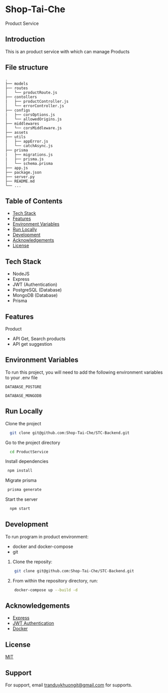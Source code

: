 # Shop-Tai-Che
Product Service

## Introduction

This is an product service with which can manage Products

## File structure

```
.
├── models
├── routes
│   └── productRoute.js
├── contollers
|   ├── productController.js
│   └── errorController.js
├── configs
|   ├── corsOptions.js
│   └── allowedOrigins.js
├── middlewares
│   └── corsMiddleware.js
├── assets
├── utils
|   ├── appError.js
│   └── catchAsync.js
├── prisma
|   ├── migrations.js
|   ├── prisma.js
│   └── schema.prisma
├── app.js
├── package.json
├── server.py
├── README.md
└── ...
```

## Table of Contents

- [Tech Stack](#techstack)
- [Features](#features)
- [Environment Variables](#environment-variables)
- [Run Locally](#run-)
- [Development](#development)
- [Acknowledgements](#acknowledgements)
- [License](#license)

## Tech Stack

- NodeJS
- Express
- JWT (Authentication)
- PostgreSQL (Database)
- MongoDB (Database)
- Prisma

## Features

Product

- API Get, Search products
- API get suggestion

## Environment Variables

To run this project, you will need to add the following environment variables to your .env file

`DATABASE_POSTGRE`

`DATABASE_MONGODB`

## Run Locally

Clone the project

```bash
  git clone git@github.com:Shop-Tai-Che/STC-Backend.git
```

Go to the project directory

```bash
  cd ProductService
```

Install dependencies

```bash
 npm install
```

Migrate prisma

```bash
 prisma generate
```

Start the server

```bash
  npm start
```

## Development

To run program in product environment:

- docker and docker-compose
- git

1. Clone the reposity:

```bash
    git clone git@github.com:Shop-Tai-Che/STC-Backend.git
```

2. From within the repository directory, run:

```bash
    docker-compose up --build -d
```

## Acknowledgements

- [Express](https://expressjs.com/)
- [JWT Authentication](https://fastapi.tiangolo.com/tutorial/security/oauth2-jwt/)
- [Docker](https://www.docker.com/)


## License

[MIT](https://choosealicense.com/licenses/mit/)

## Support

For support, email tranduykhuongit@gmail.com for supports.
